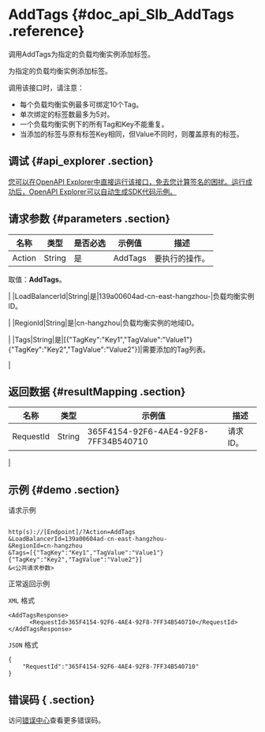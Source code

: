 # AddTags {#doc_api_Slb_AddTags .reference}

调用AddTags为指定的负载均衡实例添加标签。

为指定的负载均衡实例添加标签。

调用该接口时，请注意：

-   每个负载均衡实例最多可绑定10个Tag。
-   单次绑定的标签数最多为5对。
-   一个负载均衡实例下的所有Tag和Key不能重复。
-   当添加的标签与原有标签Key相同，但Value不同时，则覆盖原有的标签。

## 调试 {#api_explorer .section}

[您可以在OpenAPI Explorer中直接运行该接口，免去您计算签名的困扰。运行成功后，OpenAPI Explorer可以自动生成SDK代码示例。](https://api.aliyun.com/#product=Slb&api=AddTags&type=RPC&version=2014-05-15)

## 请求参数 {#parameters .section}

|名称|类型|是否必选|示例值|描述|
|--|--|----|---|--|
|Action|String|是|AddTags|要执行的操作。

 取值：**AddTags**。

 |
|LoadBalancerId|String|是|139a00604ad-cn-east-hangzhou-|负载均衡实例ID。

 |
|RegionId|String|是|cn-hangzhou|负载均衡实例的地域ID。

 |
|Tags|String|是|\[\{"TagKey":"Key1","TagValue":"Value1"\}\{"TagKey":"Key2","TagValue":"Value2"\}\]|需要添加的Tag列表。

 |

## 返回数据 {#resultMapping .section}

|名称|类型|示例值|描述|
|--|--|---|--|
|RequestId|String|365F4154-92F6-4AE4-92F8-7FF34B540710|请求ID。

 |

## 示例 {#demo .section}

请求示例

``` {#request_demo}

http(s)://[Endpoint]/?Action=AddTags
&LoadBalancerId=139a00604ad-cn-east-hangzhou-
&RegionId=cn-hangzhou
&Tags=[{"TagKey":"Key1","TagValue":"Value1"}{"TagKey":"Key2","TagValue":"Value2"}]
&<公共请求参数>

```

正常返回示例

`XML` 格式

``` {#xml_return_success_demo}
<AddTagsResponse>
	  <RequestId>365F4154-92F6-4AE4-92F8-7FF34B540710</RequestId>
</AddTagsResponse>
```

`JSON` 格式

``` {#json_return_success_demo}
{
	"RequestId":"365F4154-92F6-4AE4-92F8-7FF34B540710"
}
```

## 错误码 { .section}

访问[错误中心](https://error-center.aliyun.com/status/product/Slb)查看更多错误码。

